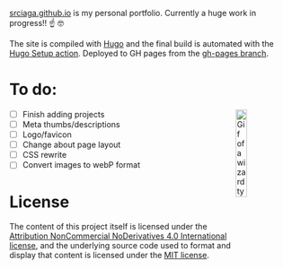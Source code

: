 [srciaga.github.io](https://srciaga.github.io/) is my personal portfolio. Currently a huge work in progress!! ☝️ 🤓

The site is compiled with [Hugo](https://gohugo.io/) and the final build is automated with the [Hugo Setup action](https://github.com/marketplace/actions/hugo-setup). Deployed to GH pages from the [gh-pages branch](https://github.com/srciaga/srciaga.github.io/tree/gh-pages).


# To do:

<img align="right" width="20%" alt="Gif of a wizard typing on a computer" src="https://i.imgur.com/vSmdBrC.gif"/>

- [ ] Finish adding projects 
- [ ] Meta thumbs/descriptions  
- [ ] Logo/favicon 
- [ ] Change about page layout  
- [ ] CSS rewrite
- [ ] Convert images to webP format

# License

The content of this project itself is licensed under the [Attribution NonCommercial NoDerivatives 4.0 International license](https://creativecommons.org/licenses/by-nc-nd/4.0/), and the underlying source code used to format and display that content is licensed under the [MIT license](LICENSE.md).
